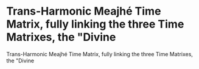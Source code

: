 # Trans-Harmonic Meajhé Time Matrix, fully linking the three Time Matrixes, the "Divine

Trans-Harmonic Meajhé Time Matrix, fully linking the three Time Matrixes, the "Divine